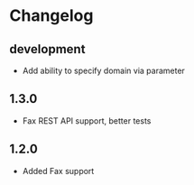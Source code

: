 # Changelog

## development

- Add ability to specify domain via parameter

## 1.3.0

- Fax REST API support, better tests

## 1.2.0

- Added Fax support
